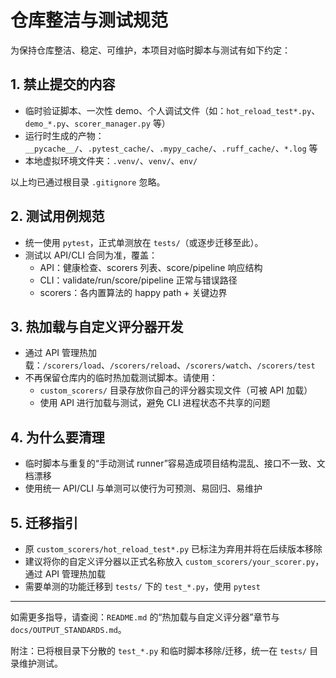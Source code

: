 # 仓库整洁与测试规范

为保持仓库整洁、稳定、可维护，本项目对临时脚本与测试有如下约定：


## 1. 禁止提交的内容

- 临时验证脚本、一次性 demo、个人调试文件（如：`hot_reload_test*.py`、`demo_*.py`、`scorer_manager.py` 等）
- 运行时生成的产物：`__pycache__/`、`.pytest_cache/`、`.mypy_cache/`、`.ruff_cache/`、`*.log` 等
- 本地虚拟环境文件夹：`.venv/`、`venv/`、`env/`

以上均已通过根目录 `.gitignore` 忽略。

## 2. 测试用例规范

- 统一使用 `pytest`，正式单测放在 `tests/`（或逐步迁移至此）。
- 测试以 API/CLI 合同为准，覆盖：
  - API：健康检查、scorers 列表、score/pipeline 响应结构
  - CLI：validate/run/score/pipeline 正常与错误路径
  - scorers：各内置算法的 happy path + 关键边界

## 3. 热加载与自定义评分器开发

- 通过 API 管理热加载：`/scorers/load`、`/scorers/reload`、`/scorers/watch`、`/scorers/test`
- 不再保留仓库内的临时热加载测试脚本。请使用：
  - `custom_scorers/` 目录存放你自己的评分器实现文件（可被 API 加载）
  - 使用 API 进行加载与测试，避免 CLI 进程状态不共享的问题

## 4. 为什么要清理

- 临时脚本与重复的“手动测试 runner”容易造成项目结构混乱、接口不一致、文档漂移
- 使用统一 API/CLI 与单测可以使行为可预测、易回归、易维护

## 5. 迁移指引

- 原 `custom_scorers/hot_reload_test*.py` 已标注为弃用并将在后续版本移除
- 建议将你的自定义评分器以正式名称放入 `custom_scorers/your_scorer.py`，通过 API 管理热加载
- 需要单测的功能迁移到 `tests/` 下的 `test_*.py`，使用 `pytest`

---
如需更多指导，请查阅：`README.md` 的“热加载与自定义评分器”章节与 `docs/OUTPUT_STANDARDS.md`。

附注：已将根目录下分散的 `test_*.py` 和临时脚本移除/迁移，统一在 `tests/` 目录维护测试。

